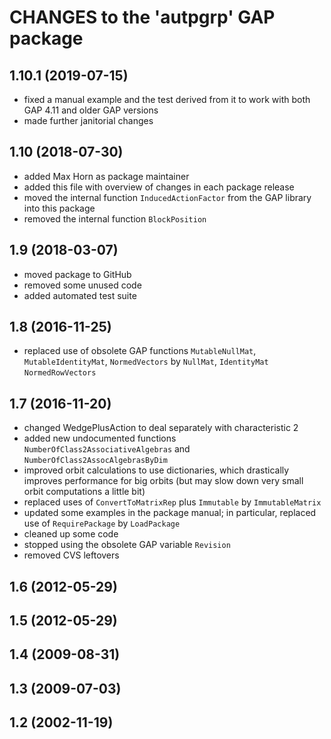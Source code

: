 # CHANGES to the 'autpgrp' GAP package

## 1.10.1 (2019-07-15)

 - fixed a manual example and the test derived from it to work
   with both GAP 4.11 and older GAP versions
 - made further janitorial changes

## 1.10 (2018-07-30)

 - added Max Horn as package maintainer
 - added this file with overview of changes in each package release
 - moved the internal function `InducedActionFactor` from the GAP
   library into this package
 - removed the internal function `BlockPosition`

## 1.9 (2018-03-07)

 - moved package to GitHub
 - removed some unused code
 - added automated test suite

## 1.8 (2016-11-25)

 - replaced use of obsolete GAP functions `MutableNullMat`,
   `MutableIdentityMat`, `NormedVectors` by `NullMat`, `IdentityMat`
   `NormedRowVectors`

## 1.7 (2016-11-20)

 - changed WedgePlusAction to deal separately with characteristic 2
 - added new undocumented functions `NumberOfClass2AssociativeAlgebras`
   and `NumberOfClass2AssocAlgebrasByDim`
 - improved orbit calculations to use dictionaries, which drastically improves
   performance for big orbits (but may slow down very small orbit computations
   a little bit)
 - replaced uses of `ConvertToMatrixRep` plus `Immutable` by `ImmutableMatrix`
 - updated some examples in the package manual; in particular, replaced use of
   `RequirePackage` by `LoadPackage`
 - cleaned up some code
 - stopped using the obsolete GAP variable `Revision`
 - removed CVS leftovers

## 1.6 (2012-05-29)

## 1.5 (2012-05-29)

## 1.4 (2009-08-31)

## 1.3 (2009-07-03)

## 1.2 (2002-11-19)
